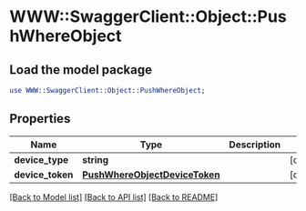 # WWW::SwaggerClient::Object::PushWhereObject

## Load the model package
```perl
use WWW::SwaggerClient::Object::PushWhereObject;
```

## Properties
Name | Type | Description | Notes
------------ | ------------- | ------------- | -------------
**device_type** | **string** |  | [optional] 
**device_token** | [**PushWhereObjectDeviceToken**](PushWhereObjectDeviceToken.md) |  | [optional] 

[[Back to Model list]](../README.md#documentation-for-models) [[Back to API list]](../README.md#documentation-for-api-endpoints) [[Back to README]](../README.md)



